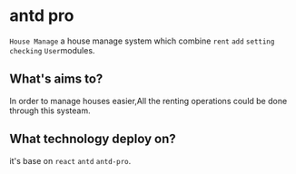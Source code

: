 # antd pro

`House Manage` 
    a house manage system which combine `rent` `add` `setting` `checking` `User`modules.


## What's aims to?

In order to manage houses easier,All the renting operations could be done through this systeam.


## What technology deploy on?
   it's base on `react` `antd` `antd-pro`.